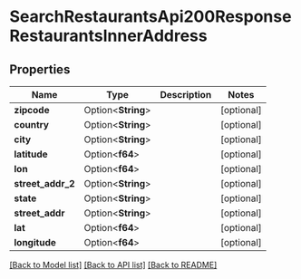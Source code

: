# SearchRestaurantsApi200ResponseRestaurantsInnerAddress

## Properties

Name | Type | Description | Notes
------------ | ------------- | ------------- | -------------
**zipcode** | Option<**String**> |  | [optional]
**country** | Option<**String**> |  | [optional]
**city** | Option<**String**> |  | [optional]
**latitude** | Option<**f64**> |  | [optional]
**lon** | Option<**f64**> |  | [optional]
**street_addr_2** | Option<**String**> |  | [optional]
**state** | Option<**String**> |  | [optional]
**street_addr** | Option<**String**> |  | [optional]
**lat** | Option<**f64**> |  | [optional]
**longitude** | Option<**f64**> |  | [optional]

[[Back to Model list]](../README.md#documentation-for-models) [[Back to API list]](../README.md#documentation-for-api-endpoints) [[Back to README]](../README.md)


